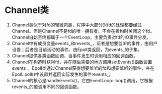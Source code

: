 # Channel类
1. Channel类似于对fd的轻微包裹，程序中大部分对fd的处理都要经过Channel。但是Channel不是fd的唯一拥有者，不会在析构时关闭这个fd。Channel自始至终都属于一个EventLoop，主要负责对fd的IO事件分发。
2. Channel中有成员变量events_和revents_，前者是想要监听的事件，由用户设置；后者是目前活动的事件，由Epoll类返回，为events_的子集。
3. Channel提供各类函数回调，当事件发生时调用相应的回调函数。
4. Channel在构造时获得fd，并在随后需要的地方调用setEvents()函数设置events_。Epoll类通过Channel获得想要监听的fd和想要监听的事件，并在Epoll::poll()中设置并返回实际发生的事件revents_。
5. Channel的核心是handleEvents()，它由EventLoop::loop()调用，它根据revents_的值调用不同的回调函数。
